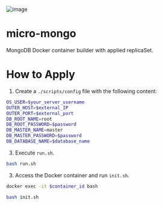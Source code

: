 ![image](https://github.com/kimhyunsoon/micro-mongo/assets/60641694/b85f6c6e-1024-4e8f-bd9d-90abfc84c0f1)

# micro-mongo
MongoDB Docker container builder with applied replicaSet.

# How to Apply
1. Create a `./scripts/config` file with the following content:

```bash
OS_USER=$your_server_username
OUTER_HOST=$external_IP
OUTER_PORT=$external_port
DB_ROOT_NAME=root
DB_ROOT_PASSWORD=$password
DB_MASTER_NAME=master
DB_MASTER_PASSWORD=$password
DB_DATABASE_NAME=$database_name
```

3. Execute `run.sh`.

```bash
bash run.sh
```

3. Access the Docker container and run `init.sh`.
```bash
docker exec -it $container_id bash
```
```bash
bash init.sh
```
